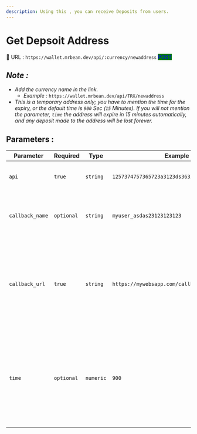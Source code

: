 ```yaml
---
description: Using this , you can receive Deposits from users.
---
```


# Get Depsoit Address

:link: URL : `https://wallet.mrbean.dev/api/:currency/newaddress`  <mark style="color:blue;background-color:green;">POST</mark>&#x20;

## _Note :_

* _Add the currency name in the link._&#x20;
  * _Example :_ `https://wallet.mrbean.dev/api/TRX/newaddress`
* _This is a temporary address only; you have to mention the time for the expiry, or the default time is `900` Sec (`15` Minutes). If you will not mention the parameter, `time` the address will expire in 15 minutes automatically, and any deposit made to the address will be lost forever._

## Parameters :

<table><thead><tr><th width="181">Parameter</th><th width="120">Required</th><th width="111">Type</th><th width="187">Example</th><th width="203">Description</th></tr></thead><tbody><tr><td><code>api</code></td><td><code>true</code></td><td><code>string</code></td><td><code>1257374757365723a3123ds3633123213123421412a</code></td><td>Get your API form your user dashboard.</td></tr><tr><td><code>callback_name</code></td><td><code>optional</code></td><td><code>string</code></td><td><code>myuser_asdas23123123123</code></td><td>The label you want to receive when you get the callback.</td></tr><tr><td><code>callback_url</code></td><td><code>true</code></td><td><code>string</code></td><td><code>https://mywebsapp.com/callback.php</code></td><td>We will be sending a POST notification to this URL when we receive a deposit.<br><br>For more info <a href="../api-deposits/deposit-notifications.md">Click here</a>.</td></tr><tr><td><code>time</code></td><td><code>optional</code></td><td><code>numeric</code></td><td><code>900</code></td><td>send the seconds for this deposit to expire in.<br>Default = <code>900</code> Sec<br>Minimum = <code>900</code> Sec (15 Minutes)<br>Maximum = <code>3600</code> Sec (60 Minutes)</td></tr></tbody></table>

